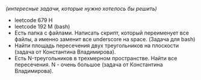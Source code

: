 *(интересные задачи, которые нужно хотелось бы решить)*

- leetcode 679 H
- leetcode 192 M (bash)
- Есть папка с файлами. Написать скрипт, который переименует все файлы, а именно заменит все underscore на space. (Задача для bash)
- Найти площадь пересечения двух треугольников на плоскости (задача от Константина Владимирова).
- Есть N-треугольников в трехмерном пространстве. Найти все пересечения. N - очень большое (задача от Константина Владимирова).
